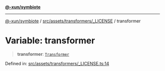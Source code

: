 [**@-xun/symbiote**](../../../../../README.md)

***

[@-xun/symbiote](../../../../../README.md) / [src/assets/transformers/\_LICENSE](../README.md) / transformer

# Variable: transformer

> **transformer**: [`Transformer`](../../../type-aliases/Transformer.md)

Defined in: [src/assets/transformers/\_LICENSE.ts:14](https://github.com/Xunnamius/symbiote/blob/fda4254d9bfeb125461ee3377ddb123772e5d050/src/assets/transformers/_LICENSE.ts#L14)

